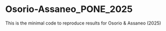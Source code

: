 # Osorio-Assaneo_PONE_2025
This is the minimal code to reproduce results for Osorio &amp; Assaneo (2025)
